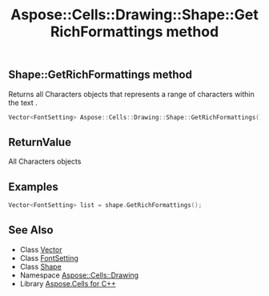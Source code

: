 ﻿---
title: Aspose::Cells::Drawing::Shape::GetRichFormattings method
linktitle: GetRichFormattings
second_title: Aspose.Cells for C++ API Reference
description: 'Aspose::Cells::Drawing::Shape::GetRichFormattings method. Returns all Characters objects that represents a range of characters within the text  in C++.'
type: docs
weight: 16200
url: /cpp/aspose.cells.drawing/shape/getrichformattings/
---
## Shape::GetRichFormattings method


Returns all Characters objects that represents a range of characters within the text .

```cpp
Vector<FontSetting> Aspose::Cells::Drawing::Shape::GetRichFormattings()
```


## ReturnValue

All Characters objects


## Examples


```cpp
Vector<FontSetting> list = shape.GetRichFormattings();
```

## See Also

* Class [Vector](../../../aspose.cells/vector/)
* Class [FontSetting](../../../aspose.cells/fontsetting/)
* Class [Shape](../)
* Namespace [Aspose::Cells::Drawing](../../)
* Library [Aspose.Cells for C++](../../../)
